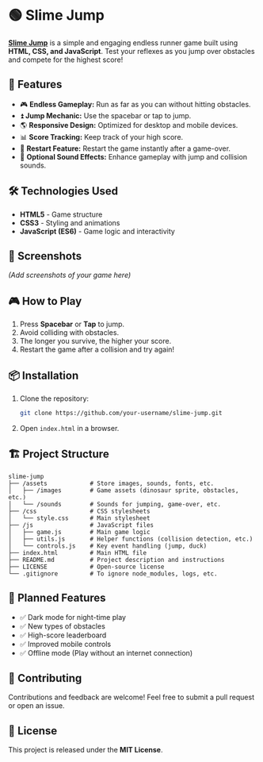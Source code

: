 # 🟢 Slime Jump

[**Slime Jump**](https://rafaelmsales27.github.io/slime-jump/) is a simple and engaging endless runner game built using **HTML, CSS, and JavaScript**. Test your reflexes as you jump over obstacles and compete for the highest score!  

## 🚀 Features

- 🎮 **Endless Gameplay:** Run as far as you can without hitting obstacles.  
- ⏫ **Jump Mechanic:** Use the spacebar or tap to jump.  
- 🌎 **Responsive Design:** Optimized for desktop and mobile devices.  
- 📊 **Score Tracking:** Keep track of your high score.  
- 🔄 **Restart Feature:** Restart the game instantly after a game-over.  
- 🎵 **Optional Sound Effects:** Enhance gameplay with jump and collision sounds.  

## 🛠️ Technologies Used

- **HTML5** - Game structure  
- **CSS3** - Styling and animations  
- **JavaScript (ES6)** - Game logic and interactivity  

## 📸 Screenshots

*(Add screenshots of your game here)*  

## 🎮 How to Play

1. Press **Spacebar** or **Tap** to jump.  
2. Avoid colliding with obstacles.  
3. The longer you survive, the higher your score.  
4. Restart the game after a collision and try again!  

## 📦 Installation

1. Clone the repository:
   ```sh
   git clone https://github.com/your-username/slime-jump.git
   ```
2. Open `index.html` in a browser.

## 🏗️ Project Structure

```
slime-jump
├── /assets            # Store images, sounds, fonts, etc.
│   ├── /images        # Game assets (dinosaur sprite, obstacles, etc.)
│   └── /sounds        # Sounds for jumping, game-over, etc.
├── /css               # CSS stylesheets
│   └── style.css      # Main stylesheet
├── /js                # JavaScript files
│   ├── game.js        # Main game logic
│   ├── utils.js       # Helper functions (collision detection, etc.)
│   └── controls.js    # Key event handling (jump, duck)
├── index.html         # Main HTML file
├── README.md          # Project description and instructions
├── LICENSE            # Open-source license
└── .gitignore         # To ignore node_modules, logs, etc.

```

## 🔧 Planned Features

- ✅ Dark mode for night-time play  
- ✅ New types of obstacles  
- ✅ High-score leaderboard  
- ✅ Improved mobile controls  
- ✅ Offline mode (Play without an internet connection)  

## 🤝 Contributing

Contributions and feedback are welcome! Feel free to submit a pull request or open an issue.  

## 📜 License

This project is released under the **MIT License**.  
